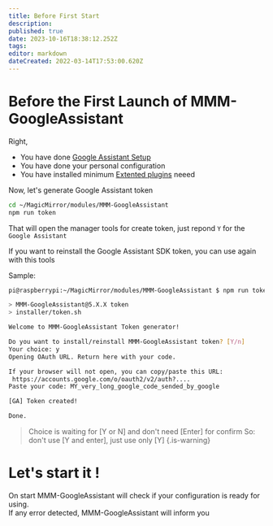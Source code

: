 ```yaml
---
title: Before First Start
description: 
published: true
date: 2023-10-16T18:38:12.252Z
tags: 
editor: markdown
dateCreated: 2022-03-14T17:53:00.620Z
---
```


# Before the First Launch of MMM-GoogleAssistant

Right,
 * You have done [Google Assistant Setup](/MMM-GoogleAssistant/SetupCredentials)
 * You have done your personal configuration
 * You have installed minimum [Extented plugins](/MMM-GoogleAssistant/ExtentedPlugins#advice-to-start) neeed

Now, let's generate Google Assistant token

```sh
cd ~/MagicMirror/modules/MMM-GoogleAssistant
npm run token
```
That will open the manager tools for create token, just repond `Y` for the `Google Assistant`

If you want to reinstall the Google Assistant SDK token, you can use again with this tools 

Sample:
```sh
pi@raspberrypi:~/MagicMirror/modules/MMM-GoogleAssistant $ npm run token

> MMM-GoogleAssistant@5.X.X token
> installer/token.sh

Welcome to MMM-GoogleAssistant Token generator!

Do you want to install/reinstall MMM-GoogleAssistant token? [Y/n] 
Your choice: y
Opening OAuth URL. Return here with your code.

If your browser will not open, you can copy/paste this URL:
 https://accounts.google.com/o/oauth2/v2/auth?....
Paste your code: MY_very_long_google_code_sended_by_google

[GA] Token created!

Done.
```

> Choice is waiting for [Y or N] and don't need [Enter] for confirm
> So: don't use [Y and enter], just use only [Y]
{.is-warning}


# Let's start it !

On start MMM-GoogleAssistant will check if your configuration is ready for using.<br>
If any error detected, MMM-GoogleAssistant will inform you
